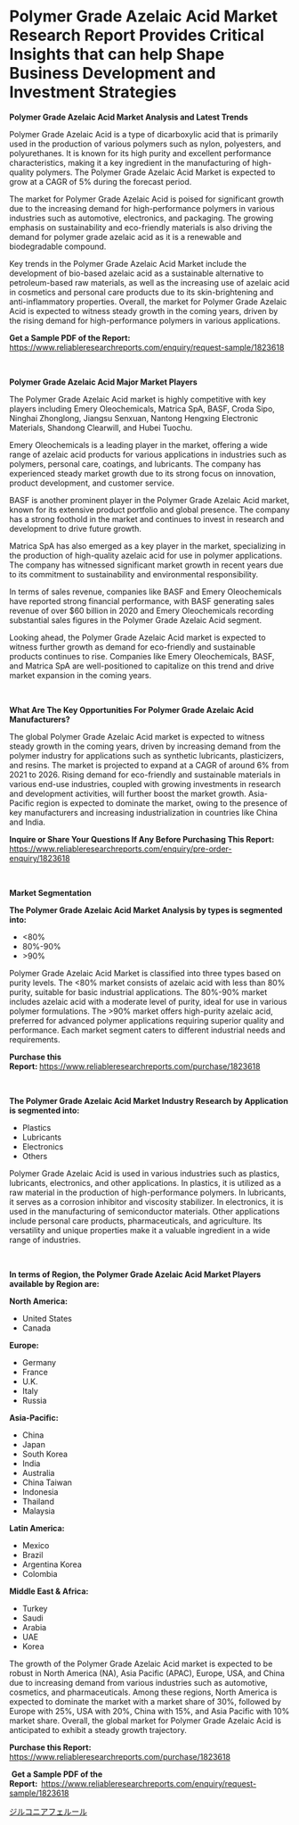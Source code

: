 <p><h1>Polymer Grade Azelaic Acid Market Research Report Provides Critical Insights that can help Shape Business Development and Investment Strategies</h1></p><p><strong>Polymer Grade Azelaic Acid Market Analysis and Latest Trends</strong></p>
<p><p>Polymer Grade Azelaic Acid is a type of dicarboxylic acid that is primarily used in the production of various polymers such as nylon, polyesters, and polyurethanes. It is known for its high purity and excellent performance characteristics, making it a key ingredient in the manufacturing of high-quality polymers. The Polymer Grade Azelaic Acid Market is expected to grow at a CAGR of 5% during the forecast period.</p><p>The market for Polymer Grade Azelaic Acid is poised for significant growth due to the increasing demand for high-performance polymers in various industries such as automotive, electronics, and packaging. The growing emphasis on sustainability and eco-friendly materials is also driving the demand for polymer grade azelaic acid as it is a renewable and biodegradable compound.</p><p>Key trends in the Polymer Grade Azelaic Acid Market include the development of bio-based azelaic acid as a sustainable alternative to petroleum-based raw materials, as well as the increasing use of azelaic acid in cosmetics and personal care products due to its skin-brightening and anti-inflammatory properties. Overall, the market for Polymer Grade Azelaic Acid is expected to witness steady growth in the coming years, driven by the rising demand for high-performance polymers in various applications.</p></p>
<p><strong>Get a Sample PDF of the Report:&nbsp;</strong> <a href="https://www.reliableresearchreports.com/enquiry/request-sample/1823618">https://www.reliableresearchreports.com/enquiry/request-sample/1823618</a></p>
<p>&nbsp;</p>
<p><strong>Polymer Grade Azelaic Acid Major Market Players</strong></p>
<p><p>The Polymer Grade Azelaic Acid market is highly competitive with key players including Emery Oleochemicals, Matrica SpA, BASF, Croda Sipo, Ninghai Zhonglong, Jiangsu Senxuan, Nantong Hengxing Electronic Materials, Shandong Clearwill, and Hubei Tuochu.</p><p>Emery Oleochemicals is a leading player in the market, offering a wide range of azelaic acid products for various applications in industries such as polymers, personal care, coatings, and lubricants. The company has experienced steady market growth due to its strong focus on innovation, product development, and customer service.</p><p>BASF is another prominent player in the Polymer Grade Azelaic Acid market, known for its extensive product portfolio and global presence. The company has a strong foothold in the market and continues to invest in research and development to drive future growth.</p><p>Matrica SpA has also emerged as a key player in the market, specializing in the production of high-quality azelaic acid for use in polymer applications. The company has witnessed significant market growth in recent years due to its commitment to sustainability and environmental responsibility.</p><p>In terms of sales revenue, companies like BASF and Emery Oleochemicals have reported strong financial performance, with BASF generating sales revenue of over $60 billion in 2020 and Emery Oleochemicals recording substantial sales figures in the Polymer Grade Azelaic Acid segment.</p><p>Looking ahead, the Polymer Grade Azelaic Acid market is expected to witness further growth as demand for eco-friendly and sustainable products continues to rise. Companies like Emery Oleochemicals, BASF, and Matrica SpA are well-positioned to capitalize on this trend and drive market expansion in the coming years.</p></p>
<p>&nbsp;</p>
<p><strong>What Are The Key Opportunities For Polymer Grade Azelaic Acid Manufacturers?</strong></p>
<p><p>The global Polymer Grade Azelaic Acid market is expected to witness steady growth in the coming years, driven by increasing demand from the polymer industry for applications such as synthetic lubricants, plasticizers, and resins. The market is projected to expand at a CAGR of around 6% from 2021 to 2026. Rising demand for eco-friendly and sustainable materials in various end-use industries, coupled with growing investments in research and development activities, will further boost the market growth. Asia-Pacific region is expected to dominate the market, owing to the presence of key manufacturers and increasing industrialization in countries like China and India.</p></p>
<p><strong>Inquire or Share Your Questions If Any Before Purchasing This Report:</strong> <a href="https://www.reliableresearchreports.com/enquiry/pre-order-enquiry/1823618">https://www.reliableresearchreports.com/enquiry/pre-order-enquiry/1823618</a></p>
<p>&nbsp;</p>
<p><strong>Market Segmentation</strong></p>
<p><strong>The Polymer Grade Azelaic Acid Market Analysis by types is segmented into:</strong></p>
<p><ul><li><80%</li><li>80%-90%</li><li>>90%</li></ul></p>
<p><p>Polymer Grade Azelaic Acid Market is classified into three types based on purity levels. The <80% market consists of azelaic acid with less than 80% purity, suitable for basic industrial applications. The 80%-90% market includes azelaic acid with a moderate level of purity, ideal for use in various polymer formulations. The >90% market offers high-purity azelaic acid, preferred for advanced polymer applications requiring superior quality and performance. Each market segment caters to different industrial needs and requirements.</p></p>
<p><strong>Purchase this Report:&nbsp;</strong><a href="https://www.reliableresearchreports.com/purchase/1823618">https://www.reliableresearchreports.com/purchase/1823618</a></p>
<p>&nbsp;</p>
<p><strong>The Polymer Grade Azelaic Acid Market Industry Research by Application is segmented into:</strong></p>
<p><ul><li>Plastics</li><li>Lubricants</li><li>Electronics</li><li>Others</li></ul></p>
<p><p>Polymer Grade Azelaic Acid is used in various industries such as plastics, lubricants, electronics, and other applications. In plastics, it is utilized as a raw material in the production of high-performance polymers. In lubricants, it serves as a corrosion inhibitor and viscosity stabilizer. In electronics, it is used in the manufacturing of semiconductor materials. Other applications include personal care products, pharmaceuticals, and agriculture. Its versatility and unique properties make it a valuable ingredient in a wide range of industries.</p></p>
<p>&nbsp;</p>
<p><strong>In terms of Region, the Polymer Grade Azelaic Acid Market Players available by Region are:</strong></p>
<p>
    <p> <strong> North America: </strong>
        <ul>
            <li>United States</li>
            <li>Canada</li>
        </ul>
        </p> 
    <p> <strong> Europe: </strong>
        <ul>
            <li>Germany</li>
            <li>France</li>
            <li>U.K.</li>
            <li>Italy</li>
            <li>Russia</li>
        </ul>
        </p> 
    <p> <strong> Asia-Pacific: </strong>
        <ul>
            <li>China</li>
            <li>Japan</li>
            <li>South Korea</li>
            <li>India</li>
            <li>Australia</li>
            <li>China Taiwan</li>
            <li>Indonesia</li>
            <li>Thailand</li>
            <li>Malaysia</li>
        </ul>
        </p> 
    <p> <strong> Latin America: </strong>
        <ul>
            <li>Mexico</li>
            <li>Brazil</li>
            <li>Argentina Korea</li>
            <li>Colombia</li>
        </ul>
        </p> 
    <p> <strong> Middle East & Africa: </strong>
        <ul>
            <li>Turkey</li>
            <li>Saudi</li>
            <li>Arabia</li>
            <li>UAE</li>
            <li>Korea</li>
        </ul>
    </p>
    </p>
<p><p>The growth of the Polymer Grade Azelaic Acid market is expected to be robust in North America (NA), Asia Pacific (APAC), Europe, USA, and China due to increasing demand from various industries such as automotive, cosmetics, and pharmaceuticals. Among these regions, North America is expected to dominate the market with a market share of 30%, followed by Europe with 25%, USA with 20%, China with 15%, and Asia Pacific with 10% market share. Overall, the global market for Polymer Grade Azelaic Acid is anticipated to exhibit a steady growth trajectory.</p></p>
<p><strong>Purchase this Report: </strong><a href="https://www.reliableresearchreports.com/purchase/1823618">https://www.reliableresearchreports.com/purchase/1823618</a></p>
<p>&nbsp;<strong>Get a Sample PDF of the Report:&nbsp;&nbsp;</strong><a href="https://www.reliableresearchreports.com/enquiry/request-sample/1823618">https://www.reliableresearchreports.com/enquiry/request-sample/1823618</a></p>
<p><strong></strong></p>
<p><p><a href="https://github.com/wkuactfdzwizk06/Market-Research-Report-List-1/blob/main/5728218980.md">ジルコニアフェルール</a></p></p>